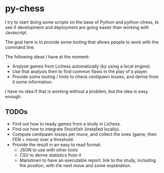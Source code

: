 # py-chess

I try to start doing some scripts on the base of Python and python-chess, to see if development and deployment are going easier than working with Javascript.

The goal here is to provide some tooling that allows people to work with the command line.

The following ideas I have at the moment:

* Analyse games from Lichess automatically (by using a local engine).
* Use that analysis then to find common flaws in the play of a player.
* Provide some tooling / hints to check centipawn losses, and derive from it some information.

I have no idea if that is working without a problem, but the idea is easy enough.

## TODOs

* Find out how to ready games from a study in Lichess.
* Find out how to integrate Stockfish (installed locally).
* Compute centipawn losses per move, and collect the ones (game, then FEN + move) over a threshold.
* Provide the result in an easy to read format:
  * JSON to use with other tools
  * CSV to derive statistics from it
  * Markdown to have an executable report: link to the study, including the position, with the next move and some explanation.
